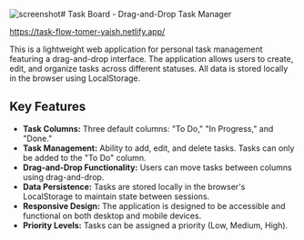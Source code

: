 ![screenshot](https://github.com/user-attachments/assets/66225b12-8a32-4090-94f7-98d16b3ffe81)# Task Board - Drag-and-Drop Task Manager

https://task-flow-tomer-yaish.netlify.app/

This is a lightweight web application for personal task management featuring a drag-and-drop interface. The application allows users to create, edit, and organize tasks across different statuses. All data is stored locally in the browser using LocalStorage.

## Key Features

*   **Task Columns:** Three default columns: "To Do," "In Progress," and "Done."
*   **Task Management:** Ability to add, edit, and delete tasks. Tasks can only be added to the "To Do" column.
*   **Drag-and-Drop Functionality:** Users can move tasks between columns using drag-and-drop.
*   **Data Persistence:** Tasks are stored locally in the browser's LocalStorage to maintain state between sessions.
*   **Responsive Design:** The application is designed to be accessible and functional on both desktop and mobile devices.
*   **Priority Levels:** Tasks can be assigned a priority (Low, Medium, High).
